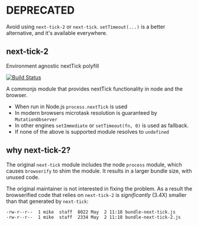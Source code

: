 # DEPRECATED

Avoid using `next-tick-2` or `next-tick`. `setTimeout(...)` is a better alternative, and it's available everywhere.


## next-tick-2

Environment agnostic nextTick polyfill

[![Build Status](https://api.travis-ci.org/mreinstein/next-tick-2.png?branch=master)](https://travis-ci.org/mreinstein/next-tick-2)

A commonjs module that provides nextTick functionality in node and the browser.

- When run in Node.js `process.nextTick` is used
- In modern browsers microtask resolution is guaranteed by `MutationObserver`
- In other engines `setImmediate` or `setTimeout(fn, 0)` is used as fallback.
- If none of the above is supported module resolves to `undefined`

## why next-tick-2?

The original `next-tick` module includes the node `process` module, which causes `browserify`
to shim the module. It results in a larger bundle size, with unused code.

The original maintainer is not interested in fixing the problem. As a result the browserified code
that relies on `next-tick-2` is _significantly_ (3.4X) smaller than that generated by `next-tick`:

```bash
-rw-r--r--  1 mike  staff  8022 May  2 11:18 bundle-next-tick.js
-rw-r--r--  1 mike  staff  2334 May  2 11:18 bundle-next-tick-2.js
```
